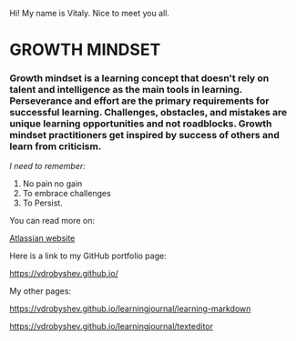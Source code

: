 Hi! My name is Vitaly. Nice to meet you all.

# **GROWTH MINDSET**
### Growth mindset is a learning concept that doesn't rely on talent and intelligence as the main tools in learning. Perseverance and effort are the primary requirements for successful learning. Challenges, obstacles, and mistakes are unique learning opportunities and not roadblocks. Growth mindset practitioners get inspired by success of others and learn from criticism.

*I need to remember:* 
1. No pain no gain
2. To embrace challenges
3. To Persist.

You can read more on:

[Atlassian website](https://www.atlassian.com/blog/inside-atlassian/growth-mindset)


Here is a link to my GitHub portfolio page:

https://vdrobyshev.github.io/

My other pages:

https://vdrobyshev.github.io/learningjournal/learning-markdown

https://vdrobyshev.github.io/learningjournal/texteditor

